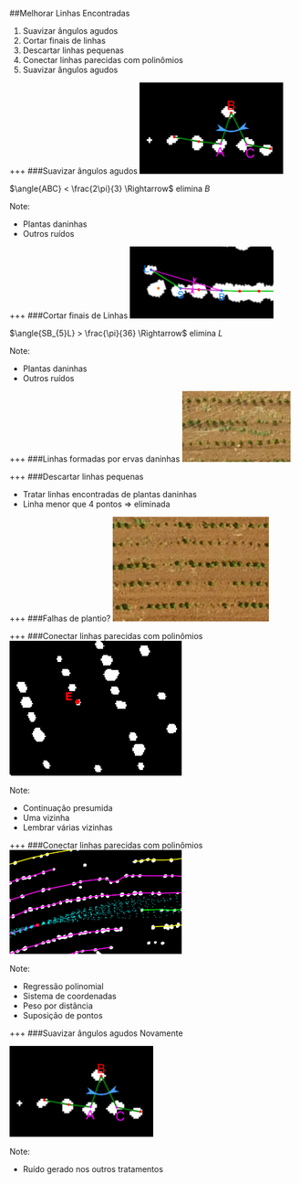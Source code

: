 ##Melhorar Linhas Encontradas
1. Suavizar ângulos agudos
2. Cortar finais de linhas
3. Descartar linhas pequenas
4. Conectar linhas parecidas com polinômios
5. Suavizar ângulos agudos

+++
###Suavizar ângulos agudos
<img alt="Suavização" src="assets/agudo.png" width="50%"/>

$\angle{ABC} < \frac{2\pi}{3} \Rightarrow$ elimina $B$

Note:
- Plantas daninhas
- Outros ruídos

+++
###Cortar finais de Linhas
<img alt="Final de linha" src="assets/ends.png" width="50%"/>

$\angle{SB_{5}L} > \frac{\pi}{36} \Rightarrow$ elimina $L$

Note:
- Plantas daninhas
- Outros ruídos

+++
###Linhas formadas por ervas daninhas
![Linha extra](assets/minilinha.jpg)

+++
###Descartar linhas pequenas
- Tratar linhas encontradas de plantas daninhas
- Linha menor que 4 pontos $\Rightarrow$ eliminada

+++
###Falhas de plantio?
![Falhas de plantio](assets/gaps.png)

+++
###Conectar linhas parecidas com polinômios
<img alt="Paralelogramo" src="assets/paralelogramo.gif" width="60%"/>

Note:
- Continuação presumida
- Uma vizinha
- Lembrar várias vizinhas

+++
###Conectar linhas parecidas com polinômios
<img alt="Previsão" src="assets/res2.png" width="60%"/>

Note:
- Regressão polinomial
- Sistema de coordenadas
- Peso por distância
- Suposição de pontos

+++
###Suavizar ângulos agudos
Novamente

<img alt="Suavização" src="assets/agudo.png" width="50%"/>

Note:
- Ruído gerado nos outros tratamentos
